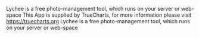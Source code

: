 Lychee is a free photo-management tool, which runs on your server or web-space
This App is supplied by TrueCharts, for more information please visit https://truecharts.org
Lychee is a free photo-management tool, which runs on your server or web-space
